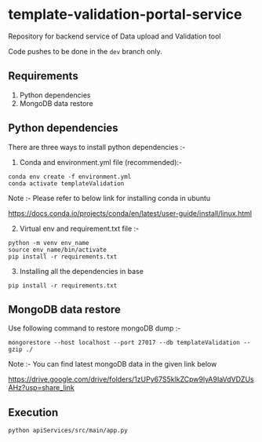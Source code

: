# template-validation-portal-service

Repository for backend service of Data upload and Validation tool

Code pushes to be done in the `dev` branch only.


## Requirements
1. Python dependencies
2. MongoDB data restore

## Python dependencies

There are three ways to install python dependencies :-


1. Conda and environment.yml file (recommended):-

```
conda env create -f environment.yml
conda activate templateValidation
```

Note :- Please refer to below link for installing conda in ubuntu

https://docs.conda.io/projects/conda/en/latest/user-guide/install/linux.html


2. Virtual env and requirement.txt file :-
```
python -m venv env_name
source env_name/bin/activate
pip install -r requirements.txt
```
3. Installing all the dependencies in base 

```
pip install -r requirements.txt
```

## MongoDB data restore

Use following command to restore mongoDB dump :-

```
mongorestore --host localhost --port 27017 --db templateValidation --gzip ./
```
Note :- You can find latest mongoDB data in the given link below

https://drive.google.com/drive/folders/1zUPy67S5klkZCpw9lyA9IaVdVDZUsAHz?usp=share_link

## Execution 
```python apiServices/src/main/app.py```
